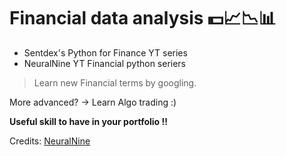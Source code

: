 # Financial data analysis 💵📈📉📊

- Sentdex's Python for Finance YT series
- NeuralNine YT Financial python seriers

> Learn new Financial terms by googling. 

More advanced? -> Learn Algo trading :)

**Useful skill to have in your portfolio !!**

Credits: [NeuralNine](https://www.youtube.com/playlist?list=PL7yh-TELLS1HJzPsb6Xjdse2zbyQ-ocDH)
